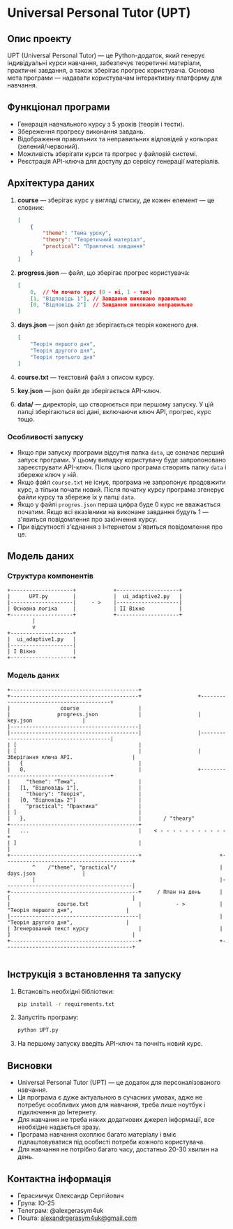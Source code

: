 # Universal Personal Tutor (UPT)

## Опис проекту
UPT (Universal Personal Tutor) — це Python-додаток, який генерує індивідуальні курси навчання, забезпечує теоретичні матеріали, практичні завдання, а також зберігає прогрес користувача. Основна мета програми — надавати користувачам інтерактивну платформу для навчання.

## Функціонал програми
- Генерація навчального курсу з 5 уроків (теорія і тести).
- Збереження прогресу виконання завдань.
- Відображення правильних та неправильних відповідей у кольорах (зелений/червоний).
- Можливість зберігати курси та прогрес у файловій системі.
- Реєстрація API-ключа для доступу до сервісу генерації матеріалів.

## Архітектура даних
1. **course** — зберігає курс у вигляді списку, де кожен елемент — це словник:
   ```json
   [
       {
           "theme": "Тема уроку",
           "theory": "Теоретичний матеріал",
           "practical": "Практичні завдання"
       }
   ]
   ```

2. **progress.json** — файл, що зберігає прогрес користувача:
   ```json
   [
       0,  // Чи почато курс (0 - ні, 1 - так)
       [1, "Відповідь 1"], // Завдання виконано правильно
       [0, "Відповідь 2"]  // Завдання виконано неправильно
   ]
   ```

3. **days.json** — json файл де зберігається теорія коженого дня.
   ```json
   [
       "Теорія першого дня",
       "Теорія другого дня",
       "Теорія третього дня"
   ]
   ```

4. **course.txt** — текстовий файл з описом курсу.

5. **key.json** — json файл де зберігається API-ключ.

6. **data/** — директорія, що створюється при першому запуску. У цій папці зберігаються всі дані, включаючи ключ API, прогрес, курс тощо.

### Особливості запуску
- Якщо при запуску програми відсутня папка `data`, це означає перший запуск програми. У цьому випадку користувачу буде запропоновано зареєструвати API-ключ. Після цього програма створить папку `data` і збереже ключ у ній.
- Якщо файл `course.txt` не існує, програма не запропонує продовжити курс, а тільки почати новий. Після початку курсу програма згенерує файли курсу та збереже їх у папці `data`.
- Якщо у файлі `progres.json` перша цифра буде 0 курс не вважається початим. Якщо всі вказівники на виконане завдання будуть 1 — з'явиться повідомлення про закінчення курсу.
- При відсутності з'єднання з Інтернетом з'явиться повідомлення про це.

## Модель даних
### Структура компонентів
```plaintext
+--------------------+            +--------------------+
|      UPT.py        |            |  ui_adaptive2.py   |
|--------------------|     - >    |--------------------|
| Основна логіка     |            | II Вікно           |
+--------------------+            +--------------------+
        |
        v
+--------------------+
|  ui_adaptive1.py   |
|--------------------|
| I Вікно            |
+--------------------+

```

### Модель даних
```plaintext
+-----------------------------------------+                                      +-----------------------------------------+                  +-----------------------------------------+
|                course                   |                                      |               progress.json             |                  |                 key.json                |
|-----------------------------------------|                                      |-----------------------------------------|                  |-----------------------------------------|  
| [                                       |                                      | [                                       |                  | Зберігання ключа API.                   |
|   {                                     |                                      |   0,                                    |                  +-----------------------------------------+
|     "theme": "Тема",                    |                                      |   [1, "Відповідь 1"],                   |                  
|     "theory": "Теорія",                 |                                      |   [0, "Відповідь 2"]                    |
|     "practical": "Практика"             |                                      | ]                                       |
|   },                                    |       / "theory"                     +-----------------------------------------+
|   ...                                   |    < - - - - - - - - - - - +                
| ]                                       |                            |
+-----------------------------------------+                         +-----------------------------------------+                 
        ^    /"theme", "practical"/                                 |                 days.json               |
        |                                                           |-----------------------------------------|             
+-----------------------------------------+     / План на день      | [                                       |                 
|               course.txt                |           - >           |   "Теорія першого дня",                 |                                     
|-----------------------------------------|                         |   "Теорія другого дня",                 |                
| Згенерований текст курсу                |                         | ]                                       |                  
+-----------------------------------------+                         +-----------------------------------------+                 


```

## Інструкція з встановлення та запуску
1. Встановіть необхідні бібліотеки:
   ```bash
   pip install -r requirements.txt
   ```
2. Запустіть програму:
   ```bash
   python UPT.py
   ```
3. На першому запуску введіть API-ключ та почніть новий курс.


## Висновки
- Universal Personal Tutor (UPT) — це додаток для персоналізованого навчання.
- Ця програма є дуже актуальною в сучасних умовах, адже не потребує особливих умов для навчання, треба лише ноутбук і підключення до Інтернету.
- Для навчання не треба няких додаткових джерел інформації, все необхідне надається зразу.
- Програма навчання охоплює багато матеріалу і вміє підлаштовуватися під особисті потреби кожного користувача.
- Для навчання не потрібно багато часу, достатньо 20-30 хвилин на день.

## Контактна інформація

- Герасимчук Олександр Сергійович
- Група: ІО-25
- Телеграм: @alexgerasym4uk
- Пошта: <alexandrgerasym4uk@gmail.com>

